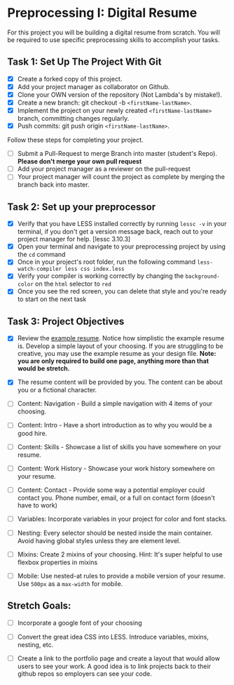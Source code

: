 # Preprocessing I: Digital Resume

For this project you will be building a digital resume from scratch. You will be required to use specific preprocessing skills to accomplish your tasks.  

## Task 1: Set Up The Project With Git

- [x] Create a forked copy of this project.
- [x] Add your project manager as collaborator on Github.
- [x] Clone your OWN version of the repository (Not Lambda's by mistake!).
- [x] Create a new branch: git checkout -b `<firstName-lastName>`.
- [x] Implement the project on your newly created `<firstName-lastName>` branch, committing changes regularly.
- [x] Push commits: git push origin `<firstName-lastName>`.
 
Follow these steps for completing your project.

- [ ] Submit a Pull-Request to merge <firstName-lastName> Branch into master (student's  Repo). **Please don't merge your own pull request**
- [ ] Add your project manager as a reviewer on the pull-request
- [ ] Your project manager will count the project as complete by merging the branch back into master.

## Task 2: Set up your preprocessor
* [x] Verify that you have LESS installed correctly by running `lessc -v` in your terminal, if you don't get a version message back, reach out to your project manager for help. [lessc 3.10.3]
* [x] Open your terminal and navigate to your preprocessing project by using the `cd` command
* [x] Once in your project's root folder, run the following command `less-watch-compiler less css index.less`
* [x] Verify your compiler is working correctly by changing the `background-color` on the `html` selector to `red`
* [x] Once you see the red screen, you can delete that style and you're ready to start on the next task

## Task 3: Project Objectives

* [x] Review the [example resume](resume-example.png).  Notice how simplistic the example resume is.  Develop a simple layout of your choosing. If you are struggling to be creative, you may use the example resume as your design file. 
**Note: you are only required to build one page, anything more than that would be stretch.**
* [x] The resume content will be provided by you. The content can be about you or a fictional character.

* [ ] Content: Navigation - Build a simple navigation with 4 items of your choosing.

* [ ] Content: Intro - Have a short introduction as to why you would be a good hire.

* [ ] Content: Skills - Showcase a list of skills you have somewhere on your resume.

* [ ] Content: Work History - Showcase your work history somewhere on your resume.

* [ ] Content: Contact - Provide some way a potential employer could contact you.  Phone number, email, or a full on contact form (doesn't have to work)

* [ ] Variables: Incorporate variables in your project for color and font stacks.

* [ ] Nesting: Every selector should be nested inside the main container.  Avoid having global styles unless they are element level.

* [ ] Mixins: Create 2 mixins of your choosing. Hint: It's super helpful to use flexbox properties in mixins

* [ ] Mobile: Use nested-at rules to provide a mobile version of your resume.  Use `500px` as a `max-width` for mobile. 

## Stretch Goals: 
* [ ] Incorporate a google font of your choosing

* [ ] Convert the great idea CSS into LESS.  Introduce variables, mixins, nesting, etc.

* [ ] Create a link to the portfolio page and create a layout that would allow users to see your work.  A good idea is to link projects back to their github repos so employers can see your code.

